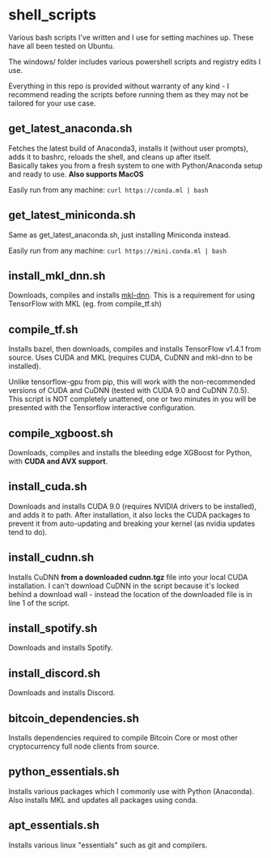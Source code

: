 # shell_scripts
Various bash scripts I've written and I use for setting machines up. These have all been tested on Ubuntu.

The windows/ folder includes various powershell scripts and registry edits I use.

Everything in this repo is provided without warranty of any kind - I recommend reading the scripts before running them as they may not be tailored for your use case.

## get_latest_anaconda.sh
Fetches the latest build of Anaconda3, installs it (without user prompts), adds it to bashrc, reloads the shell, and cleans up after itself.  
Basically takes you from a fresh system to one with Python/Anaconda setup and ready to use. **Also supports MacOS**

Easily run from any machine: ```curl https://conda.ml | bash```

## get_latest_miniconda.sh
Same as get_latest_anaconda.sh, just installing Miniconda instead.

Easily run from any machine: ```curl https://mini.conda.ml | bash```

## install_mkl_dnn.sh
Downloads, compiles and installs [mkl-dnn](https://github.com/01org/mkl-dnn). This is a requirement for using TensorFlow with MKL (eg. from compile_tf.sh)

## compile_tf.sh
Installs bazel, then downloads, compiles and installs TensorFlow v1.4.1 from source. Uses CUDA and MKL (requires CUDA, CuDNN and mkl-dnn to be installed).

Unlike tensorflow-gpu from pip, this will work with the non-recommended versions of CUDA and CuDNN (tested with CUDA 9.0 and CuDNN 7.0.5). This script is NOT completely unattened, one or two minutes in you will be presented with the Tensorflow interactive configuration.

## compile_xgboost.sh
Downloads, compiles and installs the bleeding edge XGBoost for Python, with **CUDA and AVX support**.

## install_cuda.sh
Downloads and installs CUDA 9.0 (requires NVIDIA drivers to be installed), and adds it to path. After installation, it also locks the CUDA packages to prevent it from auto-updating and breaking your kernel (as nvidia updates tend to do).

## install_cudnn.sh
Installs CuDNN **from a downloaded cudnn.tgz** file into your local CUDA installation. I can't download CuDNN in the script because it's locked behind a download wall - instead the location of the downloaded file is in line 1 of the script.

## install_spotify.sh
Downloads and installs Spotify.

## install_discord.sh
Downloads and installs Discord.

## bitcoin_dependencies.sh
Installs dependencies required to compile Bitcoin Core or most other cryptocurrency full node clients from source.

## python_essentials.sh
Installs various packages which I commonly use with Python (Anaconda). Also installs MKL and updates all packages using conda.

## apt_essentials.sh
Installs various linux "essentials" such as git and compilers.
